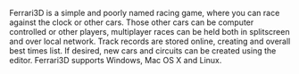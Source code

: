 Ferrari3D is a simple and poorly named racing game, where you can race against the clock or other cars. Those other cars can be computer controlled or other players, multiplayer races can be held both in splitscreen and over local network. Track records are stored online, creating and overall best times list. If desired, new cars and circuits can be created using the editor. Ferrari3D supports Windows, Mac OS X and Linux.